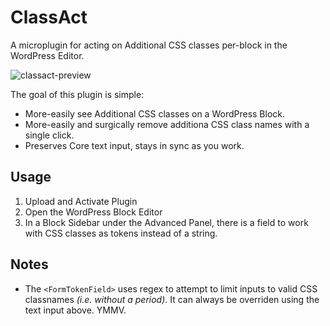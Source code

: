 # ClassAct

A microplugin for acting on Additional CSS classes per-block in the WordPress Editor.

![classact-preview](https://github.com/user-attachments/assets/be2d005e-00fa-41db-b0c9-41042a5f6a05)

The goal of this plugin is simple:
* More-easily see Additional CSS classes on a WordPress Block.
* More-easily and surgically remove additiona CSS class names with a single click.
* Preserves Core text input, stays in sync as you work.

## Usage
1. Upload and Activate Plugin
2. Open the WordPress Block Editor
3. In a Block Sidebar under the Advanced Panel, there is a field to work with CSS classes as tokens instead of a string.

## Notes
* The `<FormTokenField>` uses regex to attempt to limit inputs to valid CSS classnames _(i.e. without a period)_. It can always be overriden using the text input above. YMMV.
